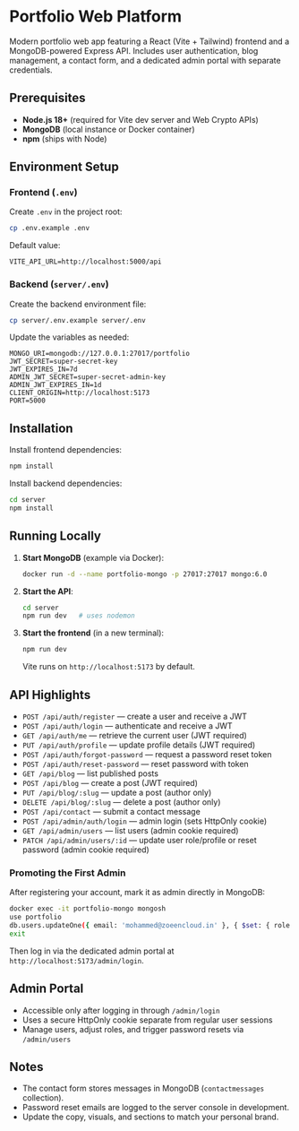 # Portfolio Web Platform

Modern portfolio web app featuring a React (Vite + Tailwind) frontend and a MongoDB-powered Express API. Includes user authentication, blog management, a contact form, and a dedicated admin portal with separate credentials.

## Prerequisites
- **Node.js 18+** (required for Vite dev server and Web Crypto APIs)
- **MongoDB** (local instance or Docker container)
- **npm** (ships with Node)

## Environment Setup

### Frontend (`.env`)
Create `.env` in the project root:
```bash
cp .env.example .env
```
Default value:
```
VITE_API_URL=http://localhost:5000/api
```

### Backend (`server/.env`)
Create the backend environment file:
```bash
cp server/.env.example server/.env
```
Update the variables as needed:
```
MONGO_URI=mongodb://127.0.0.1:27017/portfolio
JWT_SECRET=super-secret-key
JWT_EXPIRES_IN=7d
ADMIN_JWT_SECRET=super-secret-admin-key
ADMIN_JWT_EXPIRES_IN=1d
CLIENT_ORIGIN=http://localhost:5173
PORT=5000
```

## Installation

Install frontend dependencies:
```bash
npm install
```

Install backend dependencies:
```bash
cd server
npm install
```

## Running Locally

1. **Start MongoDB** (example via Docker):
   ```bash
   docker run -d --name portfolio-mongo -p 27017:27017 mongo:6.0
   ```

2. **Start the API**:
   ```bash
   cd server
   npm run dev   # uses nodemon
   ```

3. **Start the frontend** (in a new terminal):
   ```bash
   npm run dev
   ```
   Vite runs on `http://localhost:5173` by default.

## API Highlights
- `POST /api/auth/register` — create a user and receive a JWT
- `POST /api/auth/login` — authenticate and receive a JWT
- `GET /api/auth/me` — retrieve the current user (JWT required)
- `PUT /api/auth/profile` — update profile details (JWT required)
- `POST /api/auth/forgot-password` — request a password reset token
- `POST /api/auth/reset-password` — reset password with token
- `GET /api/blog` — list published posts
- `POST /api/blog` — create a post (JWT required)
- `PUT /api/blog/:slug` — update a post (author only)
- `DELETE /api/blog/:slug` — delete a post (author only)
- `POST /api/contact` — submit a contact message
- `POST /api/admin/auth/login` — admin login (sets HttpOnly cookie)
- `GET /api/admin/users` — list users (admin cookie required)
- `PATCH /api/admin/users/:id` — update user role/profile or reset password (admin cookie required)

### Promoting the First Admin
After registering your account, mark it as admin directly in MongoDB:
```bash
docker exec -it portfolio-mongo mongosh
use portfolio
db.users.updateOne({ email: 'mohammed@zoeencloud.in' }, { $set: { role: 'admin' } })
exit
```
Then log in via the dedicated admin portal at `http://localhost:5173/admin/login`.

## Admin Portal
- Accessible only after logging in through `/admin/login`
- Uses a secure HttpOnly cookie separate from regular user sessions
- Manage users, adjust roles, and trigger password resets via `/admin/users`

## Notes
- The contact form stores messages in MongoDB (`contactmessages` collection).
- Password reset emails are logged to the server console in development.
- Update the copy, visuals, and sections to match your personal brand.

